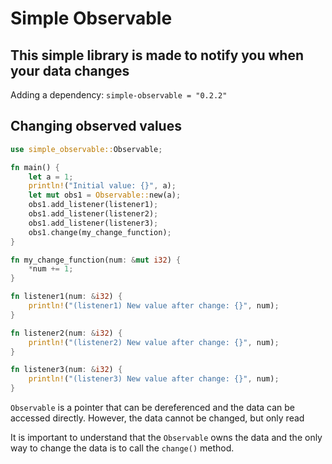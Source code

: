 # Simple Observable

## This simple library is made to notify you when your data changes

 Adding a dependency: `simple-observable = "0.2.2"`

## Changing observed values

```rust
use simple_observable::Observable;

fn main() {
    let a = 1;
    println!("Initial value: {}", a);
    let mut obs1 = Observable::new(a);
    obs1.add_listener(listener1);
    obs1.add_listener(listener2);
    obs1.add_listener(listener3);
    obs1.change(my_change_function);
}

fn my_change_function(num: &mut i32) {
    *num += 1;
}

fn listener1(num: &i32) {
    println!("(listener1) New value after change: {}", num);
}

fn listener2(num: &i32) {
    println!("(listener2) New value after change: {}", num);
}

fn listener3(num: &i32) {
    println!("(listener3) New value after change: {}", num);
}
```

`Observable` is a pointer that can be dereferenced and the data can be accessed directly. However, the data cannot be changed, but only read

It is important to understand that the `Observable` owns the data and the only way to change the data is to call the `change()` method.
